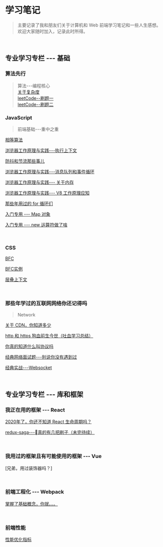 # 学习笔记
>主要记录了我和朋友们关于计算机和 Web 前端学习笔记和一些人生感想。欢迎大家随时加入，记录此时所得。  
<br/>

## 专业学习专栏 --- 基础
### 算法先行
> 算法---编程核心  <br/> 
[关于复杂度](https://github.com/suciy/suciy.github.io/tree/source/source/_posts/LeetCode/complexity.md)  <br/>
[leetCode--刷题一](https://github.com/suciy/suciy.github.io/tree/source/source/_posts/LeetCode/20200521.md)  <br/>
[leetCode--刷题二](https://github.com/suciy/suciy.github.io/tree/source/source/_posts/LeetCode/20200521.md)  <br/>
### JavaScript
> 前端基础---重中之重  <br/> 

[相等算法](https://github.com/suciy/suciy.github.io/tree/source/source/_posts/JavaScript/comparison.md)  <br/>

[浏览器工作原理与实践---执行上下文](https://github.com/suciy/suciy.github.io/tree/source/source/_posts/JavaScript/context.md) <br/> 

[防抖和节流那些事儿](https://github.com/suciy/suciy.github.io/tree/source/source/_posts/JavaScript/debounce.md)  <br/>

[浏览器工作原理与实践---消息队列和事件循环](https://github.com/suciy/suciy.github.io/tree/source/source/_posts/JavaScript/event-loop.md)  <br/>

[浏览器工作原理与实践--- 关于内存](https://github.com/suciy/suciy.github.io/tree/source/source/_posts/JavaScript/memory.md)  <br/>

[浏览器工作原理与实践--- V8 工作原理应知](https://github.com/suciy/suciy.github.io/tree/source/source/_posts/JavaScript/memory.md)  <br/>

[那些年用过的 for 循环们](https://github.com/suciy/suciy.github.io/tree/source/source/_posts/JavaScript/for.md)  <br/>

[入门专用 --- Map 对象](https://github.com/suciy/suciy.github.io/tree/source/source/_posts/JavaScript/Map.md)  <br/>

[入门专用 --- new 运算符做了啥](https://github.com/suciy/suciy.github.io/tree/source/source/_posts/JavaScript/new.md) <br/> 

<br/>

### CSS
[BFC](https://github.com/suciy/suciy.github.io/tree/source/source/_posts/CSS/BFC.md)  <br/>

[BFC实例](https://github.com/suciy/suciy.github.io/tree/source/source/_posts/CSS/bfc.html)  <br/>

[层叠上下文](https://github.com/suciy/suciy.github.io/tree/source/source/_posts/CSS/cascade.md)  <br/> 

<br/> 

### 那些年学过的互联网网络你还记得吗
> Network <br/>

[关于 CDN，你知道多少](https://github.com/suciy/suciy.github.io/tree/source/source/_posts/Network/cdn.md)  <br/>

[http 和 https 狗血前生今世（吐血学习总结）](https://github.com/suciy/suciy.github.io/tree/source/source/_posts/Network/https.html)  <br/>

[你真的知道什么叫协议吗](https://github.com/suciy/suciy.github.io/tree/source/source/_posts/Network/protocol.md)   <br/>

[经典网络面试题---别说你没有遇到过](https://github.com/suciy/suciy.github.io/tree/source/source/_posts/Network/question.md) <br/>  

[经典实战---Websocket](https://github.com/suciy/suciy.github.io/tree/source/source/_posts/Network/webscoket.md)   <br/>

<br/>  
 
## 专业学习专栏 --- 库和框架  
### 我正在用的框架 --- React

[2020年了，你还不知道 React 生命周期吗？](https://github.com/suciy/suciy.github.io/tree/source/source/_posts/reactLifeCycle.md)  <br/>

[redux-saga---真的有几把刷子（未完待续）](https://github.com/suciy/suciy.github.io/tree/source/source/_posts/reactsaga.md)  <br/>

<br/>

### 我用过的框架且有可能使用的框架 --- Vue
[兄弟，用过装饰器吗？] <br/>

<br/>

### 前端工程化 --- Webpack
[掌握了基础概念，你就。。。](https://github.com/suciy/suciy.github.io/tree/source/source/_posts/webpack/concept.md)  <br/>

<br/> 

### 前端性能
[性能优化指标](https://github.com/suciy/suciy.github.io/tree/source/source/_posts/Performancetarget)  <br/>

<br/> 
 
